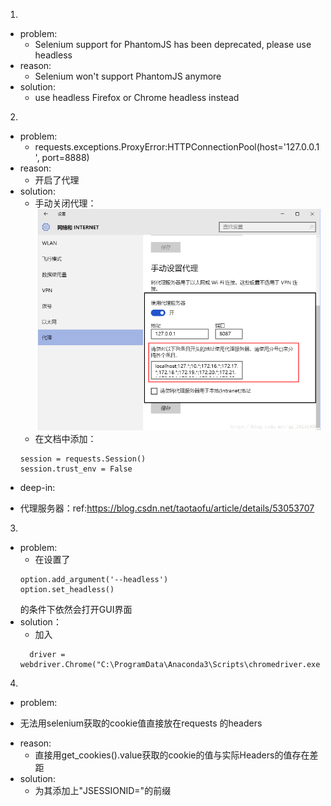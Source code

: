 1.
  * problem:
    - Selenium support for PhantomJS has been deprecated, please use headless
  * reason:
    - Selenium won't support PhantomJS anymore
  * solution:
    - use headless Firefox or Chrome headless instead
2.
  * problem:
    -  requests.exceptions.ProxyError:HTTPConnectionPool(host='127.0.0.1', port=8888)
  * reason:
    - 开启了代理
  * solution:
    * 手动关闭代理： !["关闭代理地方"](rethink01.png)
    * 在文档中添加：
    ```
    session = requests.Session()
    session.trust_env = False
    ```
  * deep-in:
  - 代理服务器：ref:https://blog.csdn.net/taotaofu/article/details/53053707
3.
* problem:
   - 在设置了
    ```
    option.add_argument('--headless')
    option.set_headless()
    ```  
    的条件下依然会打开GUI界面
* solution：
  - 加入
  ```
    driver = webdriver.Chrome("C:\ProgramData\Anaconda3\Scripts\chromedriver.exe",chrome_options=option)
  ```
4.
* problem:
 - 无法用selenium获取的cookie值直接放在requests 的headers
* reason:
  - 直接用get_cookies().value获取的cookie的值与实际Headers的值存在差距
* solution:
  - 为其添加上"JSESSIONID="的前缀
